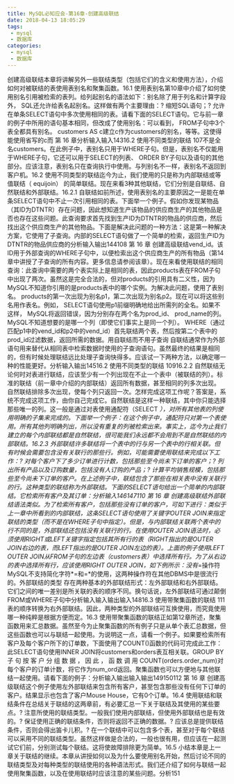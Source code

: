 ```yaml
---
title: MySQL必知应会-第16章-创建高级联结
date: 2018-04-13 18:05:29
tags:
 - mysql
 - 数据库
categories:
 - mysql
 - 数据库
---
```


创建高级联结本章将讲解另外一些联结类型（包括它们的含义和使用方法），介绍如何对被联结的表使用表别名和聚集函数。16.1 使用表别名第10章中介绍了如何使用别名引用被检索的表列。给列起别名的语法如下：别名除了用于列名和计算字段外， SQL还允许给表名起别名。这样做有两个主要理由：? 缩短SQL语句；? 允许在单条SELECT语句中多次使用相同的表。请看下面的SELECT语句。它与前一章的例子中所用的语句基本相同，但改成了使用别名：可以看到， FROM子句中3个表全都具有别名。 customers AS c建立c作为customers的别名，等等。这使得能使用省写的c而
第 16 章分析输入输入14316.2 使用不同类型的联结 107不是全名customers。在此例子中，表别名只用于WHERE子句。但是，表别名不仅能用于WHERE子句，它还可以用于SELECT的列表、 ORDER BY子句以及语句的其他部分。应该注意，表别名只在查询执行中使用。与列别名不一样，表别名不返回到客户机。16.2 使用不同类型的联结迄今为止，我们使用的只是称为内部联结或等值联结（ equijoin） 的简单联结。现在来看3种其他联结，它们分别是自联结、自然联结和外部联结。16.2.1 自联结如前所述，使用表别名的主要原因之一是能在单条SELECT语句中不止一次引用相同的表。下面举一个例子。假如你发现某物品（其ID为DTNTR）存在问题，因此想知道生产该物品的供应商生产的其他物品是否也存在这些问题。此查询要求首先找到生产ID为DTNTR的物品的供应商，然后找出这个供应商生产的其他物品。下面是解决此问题的一种方法：这是第一种解决方案，它使用了子查询。内部的SELECT语句做了一个简单的检索，返回生产ID为DTNTR的物品供应商的分析输入输出144108 第 16 章 创建高级联结vend_id。该ID用于外部查询的WHERE子句中，以便检索出这个供应商生产的所有物品（第14章中讲授了子查询的所有内容。更多信息请参阅该章）。现在来看使用联结的相同查询：此查询中需要的两个表实际上是相同的表，因此products表在FROM子句中出现了两次。虽然这是完全合法的，但对products的引用具有二义性，因为MySQL不知道你引用的是products表中的哪个实例。为解决此问题，使用了表别名。 products的第一次出现为别名p1，第二次出现为别名p2。现在可以将这些别名用作表名。例如， SELECT语句使用p1前缀明确地给出所需列的全名。如果不这样， MySQL将返回错误，因为分别存在两个名为prod_id、 prod_name的列。 MySQL不知道想要的是哪一个列（即使它们事实上是同一个列）。 WHERE（通过匹配p1中的vend_id和p2中的vend_id）首先联结两个表，然后按第二个表中的prod_id过滤数据，返回所需的数据。用自联结而不用子查询 自联结通常作为外部语句用来替代从相同表中检索数据时使用的子查询语句。虽然最终的结果是相同的，但有时候处理联结远比处理子查询快得多。应该试一下两种方法，以确定哪一种的性能更好。分析输入输出14516.2 使用不同类型的联结 10916.2.2 自然联结无论何时对表进行联结，应该至少有一个列出现在不止一个表中（被联结的列）。标准的联结（前一章中介绍的内部联结）返回所有数据，甚至相同的列多次出现。 自然联结排除多次出现，使每个列只返回一次。怎样完成这项工作呢？答案是，系统不完成这项工作，由你自己完成它。自然联结是这样一种联结，其中你只能选择那些唯一的列。这一般是通过对表使用通配符（SELECT *），对所有其他表的列使用明确的子集来完成的。下面举一个例子：在这个例子中，通配符只对第一个表使用。所有其他列明确列出，所以没有重复的列被检索出来。事实上，迄今为止我们建立的每个内部联结都是自然联结，很可能我们永远都不会用到不是自然联结的内部联结。16.2.3 外部联结许多联结将一个表中的行与另一个表中的行相关联。但有时候会需要包含没有关联行的那些行。例如，可能需要使用联结来完成以下工作：? 对每个客户下了多少订单进行计数，包括那些至今尚未下订单的客户；? 列出所有产品以及订购数量，包括没有人订购的产品；? 计算平均销售规模，包括那些至今尚未下订单的客户。在上述例子中，联结包含了那些在相关表中没有关联行的行。这种类型的联结称为外部联结。下面的SELECT语句给出一个简单的内部联结。它检索所有客户及其订单：分析输入146147110 第 16 章 创建高级联结外部联结语法类似。为了检索所有客户，包括那些没有订单的客户，可如下进行：类似于上一章中所看到的内部联结，这条SELECT语句使用了关键字OUTER JOIN来指定联结的类型（而不是在WHERE子句中指定）。但是，与内部联结关联两个表中的行不同的是，外部联结还包括没有关联行的行。在使用OUTER JOIN语法时，必须使用RIGHT或LEFT关键字指定包括其所有行的表（RIGHT指出的是OUTER JOIN右边的表，而LEFT指出的是OUTER JOIN左边的表）。上面的例子使用LEFT OUTER JOIN从FROM子句的左边表（customers表）中选择所有行。为了从右边的表中选择所有行，应该使用RIGHT OUTER JOIN，如下例所示：没有*=操作符 MySQL不支持简化字符*=和=*的使用，这两种操作符在其他DBMS中是很流行的。外部联结的类型 存在两种基本的外部联结形式：左外部联结和右外部联结。它们之间的唯一差别是所关联的表的顺序不同。换句话说，左外部联结可通过颠倒FROM或WHERE子句中分析输入输入输出输入14816.3 使用带聚集函数的联结 111表的顺序转换为右外部联结。因此，两种类型的外部联结可互换使用，而究竟使用哪一种纯粹是根据方便而定。16.3 使用带聚集函数的联结正如第12章所述，聚集函数用来汇总数据。虽然至今为止聚集函数的所有例子只是从单个表汇总数据，但这些函数也可以与联结一起使用。为说明这一点，请看一个例子。如果要检索所有客户及每个客户所下的订单数，下面使用了COUNT()函数的代码可完成此工作：此SELECT语句使用INNER JOIN将customers和orders表互相关联。GROUP BY 子 句 按 客 户 分 组 数 据 ， 因 此 ， 函 数 调 用 COUNT(orders.order_num)对每个客户的订单计数，将它作为num_ord返回。聚集函数也可以方便地与其他联结一起使用。请看下面的例子：分析输入输出输入输出149150112 第 16 章 创建高级联结这个例子使用左外部联结来包含所有客户，甚至包含那些没有任何下订单的客户。结果显示也包含了客户Mouse House，它有0个订单。16.4 使用联结和联结条件在总结关于联结的这两章前，有必要汇总一下关于联结及其使用的某些要点。? 注意所使用的联结类型。一般我们使用内部联结，但使用外部联结也是有效的。? 保证使用正确的联结条件，否则将返回不正确的数据。? 应该总是提供联结条件，否则会得出笛卡儿积。? 在一个联结中可以包含多个表，甚至对于每个联结可以采用不同的联结类型。虽然这样做是合法的，一般也很有用，但应该在一起测试它们前，分别测试每个联结。这将使故障排除更为简单。16.5 小结本章是上一章关于联结的继续。本章从讲授如何以及为什么要使用别名开始，然后讨论不同的联结类型及对每种类型的联结使用的各种语法形式。我们还介绍了如何与联结一起使用聚集函数，以及在使用联结时应该注意的某些问题。分析151